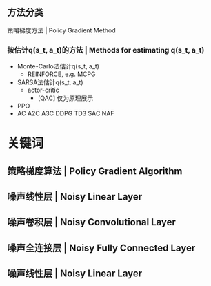 
## 方法分类
策略梯度方法 | Policy Gradient Method
### 按估计q(s_t, a_t)的方法 | Methods for estimating q(s_t, a_t)
- Monte-Carlo法估计q(s_t, a_t)
    - REINFORCE, e.g. MCPG 
- SARSA法估计q(s_t, a_t)
    - actor-critic
        - [QAC] 仅为原理展示
- PPO
- AC
    A2C
    A3C
    DDPG
    TD3
    SAC
    NAF


# 关键词

## 策略梯度算法 | Policy Gradient Algorithm

## 噪声线性层 | Noisy Linear Layer

## 噪声卷积层 | Noisy Convolutional Layer

## 噪声全连接层 | Noisy Fully Connected Layer

## 噪声线性层 | Noisy Linear Layer